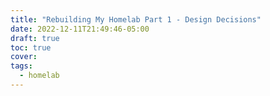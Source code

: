 ```yaml
---
title: "Rebuilding My Homelab Part 1 - Design Decisions"
date: 2022-12-11T21:49:46-05:00
draft: true
toc: true
cover:
tags:
  - homelab
---
```

